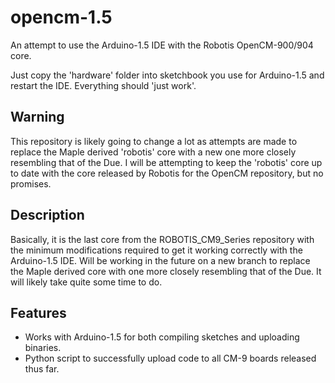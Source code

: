 opencm-1.5
=====

An attempt to use the Arduino-1.5 IDE with the Robotis OpenCM-900/904 core.

Just copy the 'hardware' folder into sketchbook you use for Arduino-1.5 and restart the IDE.  Everything should 'just work'.


Warning
-----
This repository is likely going to change a lot as attempts are made to replace the Maple derived 'robotis' core with a new one more closely resembling that of the Due.  I will be attempting to keep the 'robotis' core up to date with the core released by Robotis for the OpenCM repository, but no promises.

Description
-----
Basically, it is the last core from the ROBOTIS\_CM9\_Series repository with the minimum modifications required to get it working correctly with the Arduino-1.5 IDE. Will be working in the future on a new branch to replace the Maple derived core with one more closely resembling that of the Due.  It will likely take quite some time to do.

Features
-----
- Works with Arduino-1.5 for both compiling sketches and uploading binaries.
- Python script to successfully upload code to all CM-9 boards released thus far.
